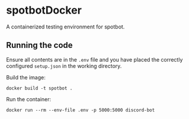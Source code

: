# spotbotDocker
A containerized testing environment for spotbot.

## Running the code

Ensure all contents are in the `.env` file and you have placed the correctly configured `setup.json` in the working directory.

Build the image:

`docker build -t spotbot .`

Run the container:

`docker run --rm --env-file .env -p 5000:5000 discord-bot`

